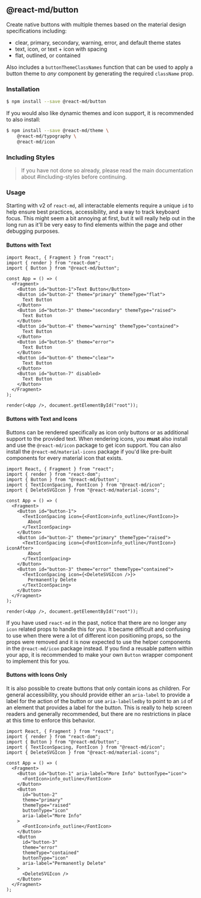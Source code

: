 ## @react-md/button

Create native buttons with multiple themes based on the material design
specifications including:

- clear, primary, secondary, warning, error, and default theme states
- text, icon, or text + icon with spacing
- flat, outlined, or contained

Also includes a `buttonThemeClassNames` function that can be used to apply a
button theme to _any_ component by generating the required `className` prop.

### Installation

```sh
$ npm install --save @react-md/button
```

If you would also like dynamic themes and icon support, it is recommended to
also install:

```sh
$ npm install --save @react-md/theme \
    @react-md/typography \
    @react-md/icon
```

### Including Styles

> If you have not done so already, please read the main documentation about
> #including-styles before continuing.

### Usage

Starting with v2 of `react-md`, all interactable elements require a unique `id`
to help ensure best practices, accessibility, and a way to track keyboard focus.
This might seem a bit annoying at first, but it will really help out in the long
run as it'll be very easy to find elements within the page and other debugging
purposes.

#### Buttons with Text

```tsx
import React, { Fragment } from "react";
import { render } from "react-dom";
import { Button } from "@react-md/button";

const App = () => (
  <Fragment>
    <Button id="button-1">Text Button</Button>
    <Button id="button-2" theme="primary" themeType="flat">
      Text Button
    </Button>
    <Button id="button-3" theme="secondary" themeType="raised">
      Text Button
    </Button>
    <Button id="button-4" theme="warning" themeType="contained">
      Text Button
    </Button>
    <Button id="button-5" theme="error">
      Text Button
    </Button>
    <Button id="button-6" theme="clear">
      Text Button
    </Button>
    <Button id="button-7" disabled>
      Text Button
    </Button>
  </Fragment>
);

render(<App />, document.getElementById("root"));
```

#### Buttons with Text and Icons

Buttons can be rendered specifically as icon only buttons or as additional
support to the provided text. When rendering icons, you **must** also install
and use the `@react-md/icon` package to get icon support. You can also install
the `@react-md/material-icons` package if you'd like pre-built components for
every material icon that exists.

```tsx
import React, { Fragment } from "react";
import { render } from "react-dom";
import { Button } from "@react-md/button";
import { TextIconSpacing, FontIcon } from "@react-md/icon";
import { DeleteSVGIcon } from "@react-md/material-icons";

const App = () => (
  <Fragment>
    <Button id="button-1">
      <TextIconSpacing icon={<FontIcon>info_outline</FontIcon>}>
        About
      </TextIconSpacing>
    </Button>
    <Button id="button-2" theme="primary" themeType="raised">
      <TextIconSpacing icon={<FontIcon>info_outline</FontIcon>} iconAfter>
        About
      </TextIconSpacing>
    </Button>
    <Button id="button-3" theme="error" themeType="contained">
      <TextIconSpacing icon={<DeleteSVGIcon />}>
        Permanently Delete
      </TextIconSpacing>
    </Button>
  </Fragment>
);

render(<App />, document.getElementById("root"));
```

If you have used `react-md` in the past, notice that there are no longer any
`icon` related props to handle this for you. It became difficult and confusing
to use when there were a lot of different icon positioning props, so the props
were removed and it is now expected to use the helper components in the
`@react-md/icon` package instead. If you find a reusable pattern within your
app, it is recommended to make your own `Button` wrapper component to implement
this for you.

#### Buttons with Icons Only

It is also possible to create buttons that only contain icons as children. For
general accessibility, you should provide either an `aria-label` to provide a
label for the action of the button or use `aria-labelledby` to point to an `id`
of an element that provides a label for the button. This is really to help
screen readers and generally recommended, but there are no restrictions in place
at this time to enforce this behavior.

```tsx
import React, { Fragment } from "react";
import { render } from "react-dom";
import { Button } from "@react-md/button";
import { TextIconSpacing, FontIcon } from "@react-md/icon";
import { DeleteSVGIcon } from "@react-md/material-icons";

const App = () => (
  <Fragment>
    <Button id="button-1" aria-label="More Info" buttonType="icon">
      <FontIcon>info_outline</FontIcon>
    </Button>
    <Button
      id="button-2"
      theme="primary"
      themeType="raised"
      buttonType="icon"
      aria-label="More Info"
    >
      <FontIcon>info_outline</FontIcon>
    </Button>
    <Button
      id="button-3"
      theme="error"
      themeType="contained"
      buttonType="icon"
      aria-label="Permanently Delete"
    >
      <DeleteSVGIcon />
    </Button>
  </Fragment>
);
```

